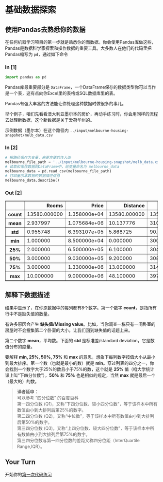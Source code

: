 # 基础数据探索

## 使用Pandas去熟悉你的数据

在任何机器学习项目的第一步就是熟悉你的而数据。你会使用Pandas库做这些，Pandas是数据科学家探索和操作数据的重要工具。大多数人在他们的代码里把Pandas缩写为 `pd`，通过如下命令

### In [1]

```python
import pandas as pd
```

Pandas库最重要部分是 `DataFrame`，一个DataFrame保存的数据类型你可以当作是一个表，这有点向你Excel里的表格或SQL数据库里的表。

Pandas有强大丰富的方法能让你处理这种数据时做很多的事儿。

举个例子，咱们先看看澳大利亚墨尔本的房价，再动手练习时，你会用同样的流程去处理新数据，这个新数据是关于爱荷华州的。

示例数据（墨尔本）在这个路径内 `../input/melbourne-housing-snapshot/melb_data.csv`

### In [2]

``` python
# 把路径保存为变量，来更方便的传入值
melbourne_file_path = '../input/melbourne-housing-snapshot/melb_data.csv'
# 读取和保存数据到DataFrame中，给变量命名为 melbourne_data
melbourne_data = pd.read_csv(melbourne_file_path)
# 打印墨尔本数据的数据描述信息
melbourne_data.describe()
```

### Out [2]

<table class="dataframe" border="1">
    <thead>
        <tr style="text-align: right;">
            <th></th>
            <th>Rooms</th>
            <th>Price</th>
            <th>Distance</th>
            <th>Postcode</th>
            <th>Bedroom2</th>
            <th>Bathroom</th>
            <th>Car</th>
            <th>Landsize</th>
            <th>BuildingArea</th>
            <th>YearBuilt</th>
            <th>Lattitude</th>
            <th>Longtitude</th>
            <th>Propertycount</th>
        </tr>
    </thead>
    <tbody>
        <tr>
            <th>count</th>
            <td>13580.000000</td>
            <td>1.358000e+04</td>
            <td>13580.000000</td>
            <td>13580.000000</td>
            <td>13580.000000</td>
            <td>13580.000000</td>
            <td>13518.000000</td>
            <td>13580.000000</td>
            <td>7130.000000</td>
            <td>8205.000000</td>
            <td>13580.000000</td>
            <td>13580.000000</td>
            <td>13580.000000</td>
        </tr>
        <tr>
            <th>mean</th>
            <td>2.937997</td>
            <td>1.075684e+06</td>
            <td>10.137776</td>
            <td>3105.301915</td>
            <td>2.914728</td>
            <td>1.534242</td>
            <td>1.610075</td>
            <td>558.416127</td>
            <td>151.967650</td>
            <td>1964.684217</td>
            <td>-37.809203</td>
            <td>144.995216</td>
            <td>7454.417378</td>
        </tr>
        <tr>
            <th>std</th>
            <td>0.955748</td>
            <td>6.393107e+05</td>
            <td>5.868725</td>
            <td>90.676964</td>
            <td>0.965921</td>
            <td>0.691712</td>
            <td>0.962634</td>
            <td>3990.669241</td>
            <td>541.014538</td>
            <td>37.273762</td>
            <td>0.079260</td>
            <td>0.103916</td>
            <td>4378.581772</td>
        </tr>
        <tr>
            <th>min</th>
            <td>1.000000</td>
            <td>8.500000e+04</td>
            <td>0.000000</td>
            <td>3000.000000</td>
            <td>0.000000</td>
            <td>0.000000</td>
            <td>0.000000</td>
            <td>0.000000</td>
            <td>0.000000</td>
            <td>1196.000000</td>
            <td>-38.182550</td>
            <td>144.431810</td>
            <td>249.000000</td>
        </tr>
        <tr>
            <th>25%</th>
            <td>2.000000</td>
            <td>6.500000e+05</td>
            <td>6.100000</td>
            <td>3044.000000</td>
            <td>2.000000</td>
            <td>1.000000</td>
            <td>1.000000</td>
            <td>177.000000</td>
            <td>93.000000</td>
            <td>1940.000000</td>
            <td>-37.856822</td>
            <td>144.929600</td>
            <td>4380.000000</td>
        </tr>
        <tr>
            <th>50%</th>
            <td>3.000000</td>
            <td>9.030000e+05</td>
            <td>9.200000</td>
            <td>3084.000000</td>
            <td>3.000000</td>
            <td>1.000000</td>
            <td>2.000000</td>
            <td>440.000000</td>
            <td>126.000000</td>
            <td>1970.000000</td>
            <td>-37.802355</td>
            <td>145.000100</td>
            <td>6555.000000</td>
        </tr>
        <tr>
            <th>75%</th>
            <td>3.000000</td>
            <td>1.330000e+06</td>
            <td>13.000000</td>
            <td>3148.000000</td>
            <td>3.000000</td>
            <td>2.000000</td>
            <td>2.000000</td>
            <td>651.000000</td>
            <td>174.000000</td>
            <td>1999.000000</td>
            <td>-37.756400</td>
            <td>145.058305</td>
            <td>10331.000000</td>
        </tr>
        <tr>
            <th>max</th>
            <td>10.000000</td>
            <td>9.000000e+06</td>
            <td>48.100000</td>
            <td>3977.000000</td>
            <td>20.000000</td>
            <td>8.000000</td>
            <td>10.000000</td>
            <td>433014.000000</td>
            <td>44515.000000</td>
            <td>2018.000000</td>
            <td>-37.408530</td>
            <td>145.526350</td>
            <td>21650.000000</td>
        </tr>
    </tbody>
</table>

## 解释下数据描述

结果中显示了，在你原数据中的每列都有8个数字。第一个数字 **count**，是指所有行中不是缺失值的数量。

有许多原因会产生 **缺失值/Missing value**。比如，当你调查一栋只有一间卧室的房屋时不会搜集第二个卧室的大小。让我们回到缺失值的话题上来。

第二个数字 **mean**，平均数。下面的 **std** 是标准差/standard deviation，它是数值分布的度量。

要解释 **min, 25%, 50%, 75%** 和 **max** 的意思，想象下每列数字按值大小从最小到最大排序。第一个数（也就是最小的数）就是 **min**。穿过列表的四分之一，你会找到一个数字大于25%的数且小于75%的数，这个就是 **25%** 值（咱大学统计课上叫“下四分位数”），**50%** 和 **75%** 也是相似的规定，当然 **max** 就是最后一个（最大的）的数。

>**译者延申：**  
>可以参考 “四分位数” 的百度百科  
>第一四分位数 (Q1)，又称“下四分位数、较小四分位数”，等于该样本中所有数值由小到大排列后第25%的数字。  
>第二四分位数 (Q2)，又称“中位数”，等于该样本中所有数值由小到大排列后第50%的数字。  
>第三四分位数 (Q3)，又称“上四分位数、较大四分位数”，等于该样本中所有数值由小到大排列后第75%的数字。  
>第三四分位数与第一四分位数的差距又称四分位距（InterQuartile Range,IQR）。  

## Your Turn

开始你的[第一次代码练习](https://www.kaggle.com/kernels/fork/1258954 "进入kaggle Kernels")
